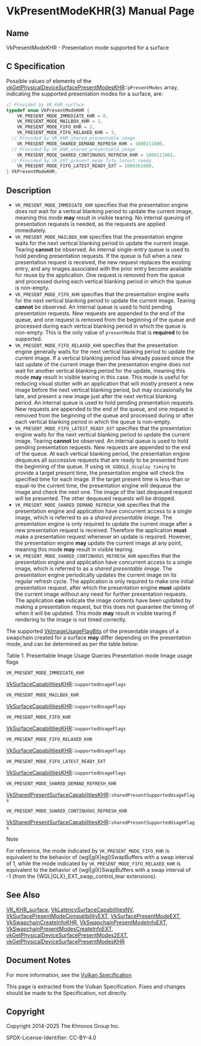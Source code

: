 # VkPresentModeKHR(3) Manual Page

## Name

VkPresentModeKHR - Presentation mode supported for a surface



## [](#_c_specification)C Specification

Possible values of elements of the [vkGetPhysicalDeviceSurfacePresentModesKHR](https://registry.khronos.org/vulkan/specs/latest/man/html/vkGetPhysicalDeviceSurfacePresentModesKHR.html)::`pPresentModes` array, indicating the supported presentation modes for a surface, are:

```c++
// Provided by VK_KHR_surface
typedef enum VkPresentModeKHR {
    VK_PRESENT_MODE_IMMEDIATE_KHR = 0,
    VK_PRESENT_MODE_MAILBOX_KHR = 1,
    VK_PRESENT_MODE_FIFO_KHR = 2,
    VK_PRESENT_MODE_FIFO_RELAXED_KHR = 3,
  // Provided by VK_KHR_shared_presentable_image
    VK_PRESENT_MODE_SHARED_DEMAND_REFRESH_KHR = 1000111000,
  // Provided by VK_KHR_shared_presentable_image
    VK_PRESENT_MODE_SHARED_CONTINUOUS_REFRESH_KHR = 1000111001,
  // Provided by VK_EXT_present_mode_fifo_latest_ready
    VK_PRESENT_MODE_FIFO_LATEST_READY_EXT = 1000361000,
} VkPresentModeKHR;
```

## [](#_description)Description

- `VK_PRESENT_MODE_IMMEDIATE_KHR` specifies that the presentation engine does not wait for a vertical blanking period to update the current image, meaning this mode **may** result in visible tearing. No internal queuing of presentation requests is needed, as the requests are applied immediately.
- `VK_PRESENT_MODE_MAILBOX_KHR` specifies that the presentation engine waits for the next vertical blanking period to update the current image. Tearing **cannot** be observed. An internal single-entry queue is used to hold pending presentation requests. If the queue is full when a new presentation request is received, the new request replaces the existing entry, and any images associated with the prior entry become available for reuse by the application. One request is removed from the queue and processed during each vertical blanking period in which the queue is non-empty.
- `VK_PRESENT_MODE_FIFO_KHR` specifies that the presentation engine waits for the next vertical blanking period to update the current image. Tearing **cannot** be observed. An internal queue is used to hold pending presentation requests. New requests are appended to the end of the queue, and one request is removed from the beginning of the queue and processed during each vertical blanking period in which the queue is non-empty. This is the only value of `presentMode` that is **required** to be supported.
- `VK_PRESENT_MODE_FIFO_RELAXED_KHR` specifies that the presentation engine generally waits for the next vertical blanking period to update the current image. If a vertical blanking period has already passed since the last update of the current image then the presentation engine does not wait for another vertical blanking period for the update, meaning this mode **may** result in visible tearing in this case. This mode is useful for reducing visual stutter with an application that will mostly present a new image before the next vertical blanking period, but may occasionally be late, and present a new image just after the next vertical blanking period. An internal queue is used to hold pending presentation requests. New requests are appended to the end of the queue, and one request is removed from the beginning of the queue and processed during or after each vertical blanking period in which the queue is non-empty.
- `VK_PRESENT_MODE_FIFO_LATEST_READY_EXT` specifies that the presentation engine waits for the next vertical blanking period to update the current image. Tearing **cannot** be observed. An internal queue is used to hold pending presentation requests. New requests are appended to the end of the queue. At each vertical blanking period, the presentation engine dequeues all successive requests that are ready to be presented from the beginning of the queue. If using `VK_GOOGLE_display_timing` to provide a target present time, the presentation engine will check the specified time for each image. If the target present time is less-than or equal-to the current time, the presentation engine will dequeue the image and check the next one. The image of the last dequeued request will be presented. The other dequeued requests will be dropped.
- `VK_PRESENT_MODE_SHARED_DEMAND_REFRESH_KHR` specifies that the presentation engine and application have concurrent access to a single image, which is referred to as a *shared presentable image*. The presentation engine is only required to update the current image after a new presentation request is received. Therefore the application **must** make a presentation request whenever an update is required. However, the presentation engine **may** update the current image at any point, meaning this mode **may** result in visible tearing.
- `VK_PRESENT_MODE_SHARED_CONTINUOUS_REFRESH_KHR` specifies that the presentation engine and application have concurrent access to a single image, which is referred to as a *shared presentable image*. The presentation engine periodically updates the current image on its regular refresh cycle. The application is only required to make one initial presentation request, after which the presentation engine **must** update the current image without any need for further presentation requests. The application **can** indicate the image contents have been updated by making a presentation request, but this does not guarantee the timing of when it will be updated. This mode **may** result in visible tearing if rendering to the image is not timed correctly.

The supported [VkImageUsageFlagBits](https://registry.khronos.org/vulkan/specs/latest/man/html/VkImageUsageFlagBits.html) of the presentable images of a swapchain created for a surface **may** differ depending on the presentation mode, and can be determined as per the table below:

Table 1. Presentable Image Usage Queries   Presentation mode Image usage flags

`VK_PRESENT_MODE_IMMEDIATE_KHR`

[VkSurfaceCapabilitiesKHR](https://registry.khronos.org/vulkan/specs/latest/man/html/VkSurfaceCapabilitiesKHR.html)::`supportedUsageFlags`

`VK_PRESENT_MODE_MAILBOX_KHR`

[VkSurfaceCapabilitiesKHR](https://registry.khronos.org/vulkan/specs/latest/man/html/VkSurfaceCapabilitiesKHR.html)::`supportedUsageFlags`

`VK_PRESENT_MODE_FIFO_KHR`

[VkSurfaceCapabilitiesKHR](https://registry.khronos.org/vulkan/specs/latest/man/html/VkSurfaceCapabilitiesKHR.html)::`supportedUsageFlags`

`VK_PRESENT_MODE_FIFO_RELAXED_KHR`

[VkSurfaceCapabilitiesKHR](https://registry.khronos.org/vulkan/specs/latest/man/html/VkSurfaceCapabilitiesKHR.html)::`supportedUsageFlags`

`VK_PRESENT_MODE_FIFO_LATEST_READY_EXT`

[VkSurfaceCapabilitiesKHR](https://registry.khronos.org/vulkan/specs/latest/man/html/VkSurfaceCapabilitiesKHR.html)::`supportedUsageFlags`

`VK_PRESENT_MODE_SHARED_DEMAND_REFRESH_KHR`

[VkSharedPresentSurfaceCapabilitiesKHR](https://registry.khronos.org/vulkan/specs/latest/man/html/VkSharedPresentSurfaceCapabilitiesKHR.html)::`sharedPresentSupportedUsageFlags`

`VK_PRESENT_MODE_SHARED_CONTINUOUS_REFRESH_KHR`

[VkSharedPresentSurfaceCapabilitiesKHR](https://registry.khronos.org/vulkan/specs/latest/man/html/VkSharedPresentSurfaceCapabilitiesKHR.html)::`sharedPresentSupportedUsageFlags`

Note

For reference, the mode indicated by `VK_PRESENT_MODE_FIFO_KHR` is equivalent to the behavior of {wgl|glX|egl}SwapBuffers with a swap interval of 1, while the mode indicated by `VK_PRESENT_MODE_FIFO_RELAXED_KHR` is equivalent to the behavior of {wgl|glX}SwapBuffers with a swap interval of -1 (from the {WGL|GLX}\_EXT\_swap\_control\_tear extensions).

## [](#_see_also)See Also

[VK\_KHR\_surface](https://registry.khronos.org/vulkan/specs/latest/man/html/VK_KHR_surface.html), [VkLatencySurfaceCapabilitiesNV](https://registry.khronos.org/vulkan/specs/latest/man/html/VkLatencySurfaceCapabilitiesNV.html), [VkSurfacePresentModeCompatibilityEXT](https://registry.khronos.org/vulkan/specs/latest/man/html/VkSurfacePresentModeCompatibilityEXT.html), [VkSurfacePresentModeEXT](https://registry.khronos.org/vulkan/specs/latest/man/html/VkSurfacePresentModeEXT.html), [VkSwapchainCreateInfoKHR](https://registry.khronos.org/vulkan/specs/latest/man/html/VkSwapchainCreateInfoKHR.html), [VkSwapchainPresentModeInfoEXT](https://registry.khronos.org/vulkan/specs/latest/man/html/VkSwapchainPresentModeInfoEXT.html), [VkSwapchainPresentModesCreateInfoEXT](https://registry.khronos.org/vulkan/specs/latest/man/html/VkSwapchainPresentModesCreateInfoEXT.html), [vkGetPhysicalDeviceSurfacePresentModes2EXT](https://registry.khronos.org/vulkan/specs/latest/man/html/vkGetPhysicalDeviceSurfacePresentModes2EXT.html), [vkGetPhysicalDeviceSurfacePresentModesKHR](https://registry.khronos.org/vulkan/specs/latest/man/html/vkGetPhysicalDeviceSurfacePresentModesKHR.html)

## [](#_document_notes)Document Notes

For more information, see the [Vulkan Specification](https://registry.khronos.org/vulkan/specs/latest/html/vkspec.html#VkPresentModeKHR)

This page is extracted from the Vulkan Specification. Fixes and changes should be made to the Specification, not directly.

## [](#_copyright)Copyright

Copyright 2014-2025 The Khronos Group Inc.

SPDX-License-Identifier: CC-BY-4.0